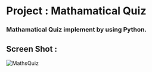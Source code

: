 # Project : Mathamatical Quiz 
### Mathamatical Quiz implement by using Python.

## Screen Shot :

![MathsQuiz](https://user-images.githubusercontent.com/68117385/193453481-4db1449b-1981-4d17-8372-51621c1e1ef5.png)
